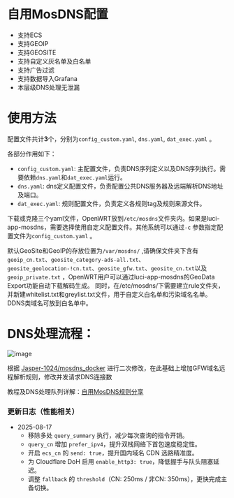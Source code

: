 # 自用MosDNS配置

- 支持ECS
- 支持GEOIP
- 支持GEOSITE
- 支持自定义灰名单及白名单
- 支持广告过滤
- 支持数据导入Grafana
- 本层级DNS处理无泄漏

# 使用方法

配置文件共计**3**个，分别为`config_custom.yaml`, `dns.yaml`, `dat_exec.yaml` 。

各部分作用如下：

- `config_custom.yaml`: 主配置文件，负责DNS序列定义以及DNS序列执行。需要依赖`dns.yaml`和`dat_exec.yaml`运行。
- `dns.yaml`: dns定义配置文件，负责配置公共DNS服务器及远端解析DNS地址及端口。
- `dat_exec.yaml`: 规则配置文件，负责定义各规则tag及规则来源文件。

下载或克隆三个yaml文件，OpenWRT放到`/etc/mosdns`文件夹内。如果是luci-app-mosdns，需要选择使用自定义配置文件。其他系统可以通过`-c` 参数指定配置文件为`config_custom.yaml` 。

默认GeoSite和GeoIP的存放位置为`/var/mosdns/` ,请确保文件夹下含有`geoip_cn.txt`、`geosite_category-ads-all.txt`、`geosite_geolocation-!cn.txt`、`geosite_gfw.txt`、`geosite_cn.txt`以及`geoip_private.txt` ，OpenWRT用户可以通过luci-app-mosdns的GeoData Export功能自动下载解码生成。
同时，在/etc/mosdns/下需要建立rule文件夹，并新建whitelist.txt和greylist.txt文件，用于自定义白名单和污染域名名单。DDNS类域名可放到白名单中。

# DNS处理流程：

![image](https://github.com/user-attachments/assets/8b56d92c-c5ec-48dc-8b41-650324f46fad)


根据 [Jasper-1024/mosdns_docker](https://github.com/Jasper-1024/mosdns_docker/tree/master/mosdns_v5)  进行二次修改，在此基础上增加GFW域名远程解析规则，修改并发请求DNS连接数

教程及DNS处理队列详解：[自用MosDNS规则分享](https://deeprouter.org/article/mosdns-config-with-no-leak)

### 更新日志（性能相关）

- 2025-08-17
  - 移除多处 `query_summary` 执行，减少每次查询的指令开销。
  - `query_cn` 增加 `prefer_ipv4`，提升双栈网络下首包速度稳定性。
  - 开启 `ecs_cn` 的 `send: true`，提升国内域名 CDN 选路精准度。
  - 为 Cloudflare DoH 启用 `enable_http3: true`，降低握手与队头阻塞延迟。
  - 调整 `fallback` 的 `threshold`（CN: 250ms / 非CN: 350ms），更快完成主备切换。
